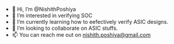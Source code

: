 - 👋 Hi, I’m @NishithPoshiya
- 👀 I’m interested in verifying SOC
- 🌱 I’m currently learning how to eefectively verify ASIC designs.
- 💞️ I’m looking to collaborate on ASIC stuffs.
- 📫 You can reach me out on nishith.poshiya@gmail.com 
